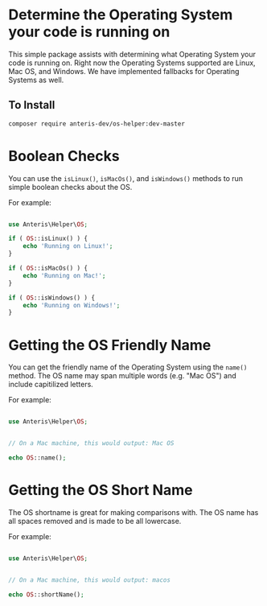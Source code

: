 # Determine the Operating System your code is running on

This simple package assists with determining what Operating System your code is running on. Right now the Operating Systems supported are Linux, Mac OS, and Windows. We have implemented fallbacks for Operating Systems as well.

## To Install

```bash
composer require anteris-dev/os-helper:dev-master
```

# Boolean Checks

You can use the `isLinux()`, `isMacOs()`, and `isWindows()` methods to run simple boolean checks about the OS.

For example:

```php

use Anteris\Helper\OS;

if ( OS::isLinux() ) {
    echo 'Running on Linux!';
}

if ( OS::isMacOs() ) {
    echo 'Running on Mac!';
}

if ( OS::isWindows() ) {
    echo 'Running on Windows!';
}

```

# Getting the OS Friendly Name

You can get the friendly name of the Operating System using the `name()` method. The OS name may span multiple words (e.g. "Mac OS") and include capitilized letters.

For example:

```php

use Anteris\Helper\OS;


// On a Mac machine, this would output: Mac OS

echo OS::name();

```

# Getting the OS Short Name

The OS shortname is great for making comparisons with. The OS name has all spaces removed and is made to be all lowercase.

For example:

```php

use Anteris\Helper\OS;


// On a Mac machine, this would output: macos

echo OS::shortName();

```
